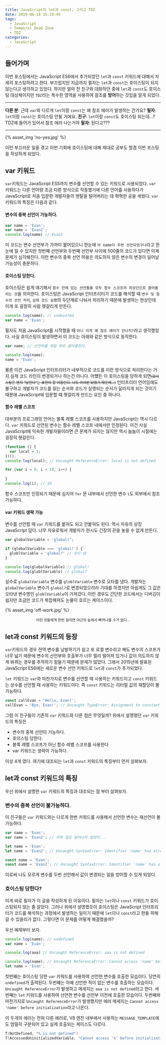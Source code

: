 ```yaml
---
title: JavaScript의 let과 const, 그리고 TDZ
date: 2019-06-18 15:19:49
tags:
  - JavaScript
  - Temporal Dead Zone
  - TDZ
categories:
  - JavaScript
---
```


## 들어가며
이번 포스팅에서는 JavaScript ES6에서 추가되었던 `let`과 `const` 키워드에 대해서 자세히 포스팅하려고 한다. 부끄럽지만 지금까지 필자는 `let`과 `const`는 호이스팅이 되지 않는다고 생각하고 있었다. 하지만 얼마 전 친구와 대화하던 중에 `let`과 `const`도 호이스팅 대상체이지만 `TDZ`라는 특수한 영역을 사용하여 참조를 **방어**하는 것임을 알게 되었다.

***
**다른 분**: 근데 `var`와 다르게 `let`이랑 `const`는 왜 참조 에러가 발생하는 건가요?
**필자**: `let`이랑 `const`는 호이스팅 안될 거에요.
**친구**: `let`이랑 `const`도 호이스팅 되는데...? TDZ에 들어가 있어서 참조 에러 나는거야
**필자**: 된다고???
***

{% asset_img 'no-yes.jpg' %}

이런 부끄러운 일을 겪고 이번 기회에 호이스팅에 대해 제대로 공부도 할겸 이번 포스팅을 작성하게 되었다.

## var 키워드
`var`키워드는 JavaScript ES5까지 변수를 선언할 수 있는 키워드로 사용되었다. `var` 키워드는 다른 언어랑 조금 다른 방식으로 작동했기에 다른 언어를 사용하다가 JavaScript로 처음 입문한 개발자들의 멘탈을 털어버리는 데 혁혁한 공을 세웠다. `var` 키워드의 특징은 다음과 같다.

#### 변수의 중복 선언이 가능하다.

```js
var name = 'Evan';
var name = 'Evan2';
console.log(name) // Evan2
```

이 코드는 변수 선언부가 가까이 붙어있으니 한눈에 `아 name이 두번 선언되었구나`라고 한눈에 알 수 있지만 첫번째 선언부와 두번째 선언부 사이에 500줄의 코드가 있다면 이제 문제가 심각해진다. 이런 변수의 중복 선언 허용은 의도하지 않은 변수의 변경이 일어날 가능성이 충분하다.

#### 호이스팅 당한다.
호이스팅은 쉽게 얘기해서 `함수 안에 있는 선언들을 모두 함수 스코프의 최상단으로 끌어올리는 것`을 의미한다. 호이스팅은 JavaScript 인터프리터가 코드를 해석할 때 `변수 및 함수의 선언 처리`, `실제 코드 실행`의 두단계로 나눠서 처리하기 때문에 발생하는 현상인데 이게 또 굉장히 사람 헷갈리게 만든다.

```js
console.log(name); // undeinfed
var name = 'Evan';
```

필자도 처음 JavaScript를 시작했을 때 `아니 이게 왜 참조 에러가 안나지?`라고 생각했었다. 사실 호이스팅이 발생하면서 이 코드는 아래와 같은 방식으로 동작한다.

```js
var name; // 선언부를 제일 위로 끌어올린다.

console.log(name);
name = 'Evan';
```

물론 이건 JavaScript 인터프리터가 내부적으로 코드를 이런 방식으로 처리한다는 거지 실제 코드 라인이 변경되거나 하는건 아니다. 어쨌든 이 호이스팅을 당하게 되면<small><strike>(호이스팅은 왠지 "당한다"는 표현이 잘 어울린다. 나도 여러번 당했기 때문에...)</strike></small> 인터프리터 언어임에도 불구하고 개발자가 코드를 읽는 순서와 코드가 실행되는 순서가 달라지게 되는 것이기 때문에 JavaScript에 입문할 때 헷갈리게 만드는 요인 중 하나다.

#### 함수 레벨 스코프
대부분의 프로그래밍 언어는 블록 레벨 스코프를 사용하지만 JavaScript는 역시 다르다. `var` 키워드로 선언된 변수는 함수 레벨 스코프 내에서만 인정된다. 이건 사실 JavaScript에 익숙한 개발자들이라면 큰 문제가 되지는 않지만 역시 늅늅이 시절에는 굉장히 헷갈린다.

```js
(function () {
  var local = 1;
})();
console.log(local); // Uncaught ReferenceError: local is not defined

for (var i = 0; i < 10; i++) {
	
}
console.log(i); // 10
```

함수 스코프만 인정되기 때문에 심지어 `for` 문 내부에서 선언한 변수 `i`도 외부에서 참조 가능하다.

#### var 키워드 생략 가능
변수를 선언할 때 `var` 키워드를 붙혀도 되고 안붙혀도 된다. 역시 자유의 상징 JavaScript 답다. 너무 자유로워서 개발자가 한시도 긴장의 끈을 놓을 수 없게 만든다.

```js
var globalVariable = 'global!';

if (globalVariable === 'global!') {
  globlVariable = 'global?' // 오타 냄
}

console.log(globalVariable) // global!
console.log(globlVariable) // global?
```

실수로 `globalVariable` 변수를 `globlVariable` 변수로 오타를 냈다. 개발자는 `globalVariable` 변수가 `global?`로 변경되었으리라 기대를 하겠지만 아쉽게도 그 값은 오타낸 변수명인 `globlVariable`이 가져갔다. 이런 경우도 간단한 코드에서는 디버깅이 쉽지만 조금만 코드가 복잡해져도 눈물이 흐르는 케이스이다.

{% asset_img 'off-work.jpg' %}
<center><sub>이런 것들에게 한번 걸리면 야근의 늪에서 빠져나올 수가 없다...</sub></center>

## let과 const 키워드의 등장
`var`키워드의 경우 전역 변수를 남발하기가 쉽고 또 로컬 변수라고 해도 변수의 스코프가 너무 넓기 때문에 변수의 선언부와 호출부가 너무 멀리 떨어져 있거나 값이 의도하지 않게 바뀌는 경우를 추적하기 힘들기 때문에 문제가 많았다.
그래서 2015년에 발표된 JavaScript ES6에는 새로운 변수 선언 키워드로 `let`과 `const`가 추가되었다.

`let` 키워드는 `var`와 마찬가지로 변수를 선언할 때 사용하는 키워드이고 `const` 키워드는 상수를 선언할 때 사용하는 키워드이다.
즉 `const` 키워드는 리터럴 값의 재할당이 불가능하다.

```js
const callEvan = 'Hello, Evan!';
callEvan = 'Bye, Evan!'; // Uncaught TypeError: Assignment to constant variable.
```

그럼 이 친구들이 기존의 `var` 키워드와 다른 점은 무엇일까? 위에서 설명했던 `var` 키워드의 특징은

- 변수의 중복 선언이 가능하다.
- 호이스팅 당한다.
- 블록 레벨 스코프가 아닌 함수 레벨 스코프를 사용한다
- var 키워드는 생략이 가능하다.

이상 4개 였다. 여기에 대조되는 `let`과 `const` 키워드의 특징부터 먼저 살펴보자.

## let과 const 키워드의 특징
우선 위에서 설명한 `var` 키워드의 특징과 대조되는 점 부터 살펴보자.

### 변수의 중복 선언이 불가능하다.
이 친구들은 `var` 키워드와는 다르게 한번 키워드를 사용해서 선언한 변수는 재선언이 불가능하다.

```js
var name = 'Evan';
var name = 'Evan2'; // 아무 일도 일어나지 않았다...

let name = 'Evan';
let name = 'Evan2'; // Uncaught SyntaxError: Identifier 'name' has already been declared

const name = 'Evan';
const name = 'Evan2'; // Uncaught SyntaxError: Identifier 'name' has already been declared
```

이로써 나도 모르게 변수를 두번 선언해서 값이 변경되는 일을 방어할 수 있게 되었다.

### 호이스팅 당한다?
이게 바로 필자가 이 글을 작성하게 된 이유이다. 필자는 `let`이나 `const` 키워드가 호이스팅되지 않는 줄 알았다.
그러나 위에서 설명했듯이 호이스팅은 JavaScript 인터프리터가 코드를 해석하는 과정에서 발생하는 일이기 때문에 `let`이나 `const`라고 한들 피해갈 수 있을리가 없다. 그렇다면 이 문제를 어떻게 해결했을까?

우선 예제부터 보자.

```js
console.log(name); // undefined
var name = 'Evan';

console.log(aaa) // Uncaught ReferenceError: aaa is not defined

console.log(name); // Uncaught ReferenceError: Cannot access 'name' before initialization
let name = 'Evan';
```

첫번째는 호이스팅 당한 `var` 키워드를 사용하여 선언한 변수를 호출한 모습이다. 당연히 `undefined`가 출력된다.
두번째는 아예 선언한 적이 없는 변수를 호출하는 모습이다. `Uncaught ReferenceError`가 발생하고 메세지는 `aaa is not defined`라고 한다.
세번째는 `let` 키워드를 사용하여 선언한 변수를 선언부 이전에 호출한 모습이다. 두번째와 마찬가지로 `Uncaught ReferenceError`가 발생했지만 에러 메세지는 `Cannot access 'name' before initialization`라고 나온다.

이 두개의 에러는 전혀 다른 에러로, V8 엔진 내부에서 사용하는 `MESSAGE_TEMPLATE`에도 엄밀히 구분되어 있고 실제 호출되는 케이스도 다르다.

```c++
T(NotDefined, "% is not defined")
T(AccessedUninitializedVariable, "Cannot access '%' before initialization")
```

<!-- let, const hoisting -->






